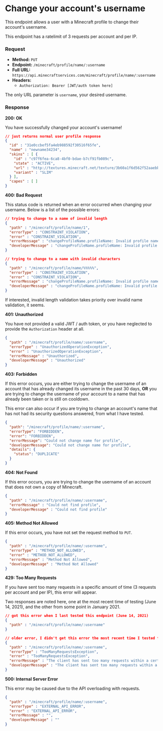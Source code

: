 # Change your account's username
This endpoint allows a user with a Minecraft profile to change their account's username.

This endpoint has a ratelimit of 3 requests per account and per IP.

### Request
- **Method:** `PUT`
- **Endpoint:** `/minecraft/profile/name/:username`
- **Full URL:** `https://api.minecraftservices.com/minecraft/profile/name/:username`
- **Headers:**
    - `Authorization: Bearer [JWT/auth token here]`

The only URL parameter is `username`, your desired username.

### Response
**200: OK**

You have successfully changed your account's username!

```json
// just returns normal user profile response
{
  "id" : "31e0ccbef5fa4eb988592f30516f65fe",
  "name" : "newname34234",
  "skins" : [ {
    "id" : "c97f6fea-6ca8-4bf0-bdae-b7cf91fb089c",
    "state" : "ACTIVE",
    "url" : "http://textures.minecraft.net/texture/3b60a1f6d562f52aaebbf1434f1de147933a3affe0e764fa49ea057536623cd3",
    "variant" : "SLIM"
  } ],
  "capes" : [ ]
}
```

**400: Bad Request**

This status code is returned when an error occurred when changing your username. Below is a list of the possible errors:

```json
// trying to change to a name of invalid length
{
  "path" : "/minecraft/profile/name/1",
  "errorType" : "CONSTRAINT_VIOLATION",
  "error" : "CONSTRAINT_VIOLATION",
  "errorMessage" : "changeProfileName.profileName: Invalid profile name, changeProfileName.profileName: size must be between 3 and 16",
  "developerMessage" : "changeProfileName.profileName: Invalid profile name, changeProfileName.profileName: size must be between 3 and 16"
}

// trying to change to a name with invalid characters
{
  "path" : "/minecraft/profile/name/%%%%%",
  "errorType" : "CONSTRAINT_VIOLATION",
  "error" : "CONSTRAINT_VIOLATION",
  "errorMessage" : "changeProfileName.profileName: Invalid profile name",
  "developerMessage" : "changeProfileName.profileName: Invalid profile name"
}
```

If interested, invalid length validation takes priority over invalid name validation, it seems.

**401: Unauthorized**

You have not provided a valid JWT / auth token, or you have neglected to provide the `Authorization` header at all.

```json
{
  "path" : "/minecraft/profile/name/:username",
  "errorType" : "UnauthorizedOperationException",
  "error" : "UnauthorizedOperationException",
  "errorMessage" : "Unauthorized",
  "developerMessage" : "Unauthorized"
}
```

**403: Forbidden**

If this error occurs, you are either trying to change the username of an account that has already changed its username in the past 30 days, **OR** you are trying to change the username of your account to a name that has already been taken or is still on cooldown. 

This error can also occur if you are trying to change an account's name that has not had its security questions answered, from what I have tested.

```json
{
  "path": "/minecraft/profile/name/:username",
  "errorType": "FORBIDDEN",
  "error": "FORBIDDEN",
  "errorMessage": "Could not change name for profile",
  "developerMessage": "Could not change name for profile",
  "details": {
    "status": "DUPLICATE"
  }
}
```

**404: Not Found**

If this error occurs, you are trying to change the username of an account that does not own a copy of Minecraft.

```json
{
  "path" : "/minecraft/profile/name/:username",
  "errorMessage" : "Could not find profile",
  "developerMessage" : "Could not find profile"
}
```

**405: Method Not Allowed**

If this error occurs, you have not set the request method to `PUT`.

```json
{
  "path" : "/minecraft/profile/name/:username",
  "errorType" : "METHOD_NOT_ALLOWED",
  "error" : "METHOD_NOT_ALLOWED",
  "errorMessage" : "Method Not Allowed",
  "developerMessage" : "Method Not Allowed"
}
```

**429: Too Many Requests**

If you have sent too many requests in a specific amount of time (3 requests per account and per IP), this error will appear. 

Two responses are noted here, one at the most recent time of testing (June 14, 2021), and the other from some point in January 2021.

```json
// got this error when I last tested this endpoint (June 14, 2021)
{
  "path" : "/minecraft/profile/name/:username"
}

// older error, I didn't get this error the most recent time I tested the endpoint
{
  "path" : "/minecraft/profile/name/:username",
  "errorType" : "TooManyRequestsException",
  "error" : "TooManyRequestsException",
  "errorMessage" : "The client has sent too many requests within a certain amount of time",
  "developerMessage" : "The client has sent too many requests within a certain amount of time"
}
```

**500: Internal Server Error**

This error may be caused due to the API overloading with requests.

```json
{
  "path" : "/minecraft/profile/name/:username",
  "errorType" : "EXTERNAL_API_ERROR",
  "error" : "EXTERNAL_API_ERROR",
  "errorMessage" : "",
  "developerMessage" : ""
}
```
